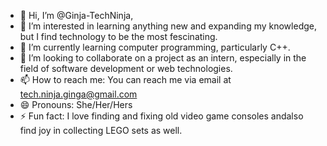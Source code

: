 - 👋 Hi, I’m @Ginja-TechNinja, 
- 👀 I’m interested in learning anything new and expanding my knowledge, but I find technology to be the most fescinating. 
- 🌱 I’m currently learning computer programming, particularly C++.  
- 💞️ I’m looking to collaborate on a project as an intern, especially in the field of software development or web technologies. 
- 📫 How to reach me: You can reach me via email at tech.ninja.ginga@gmail.com
- 😄 Pronouns: She/Her/Hers
- ⚡ Fun fact: I love finding and fixing old video game consoles andalso find joy in collecting LEGO sets as well. 

<!---
Ginja-TechNinja/Ginja-TechNinja is a ✨ special ✨ repository because its `README.md` (this file) appears on your GitHub profile.
You can click the Preview link to take a look at your changes.
--->
